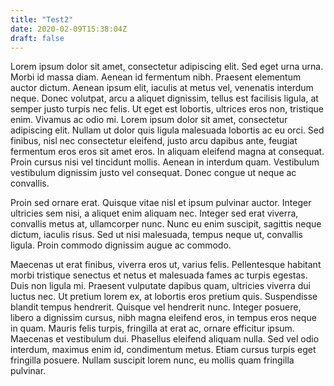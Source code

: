 ```yaml
---
title: "Test2"
date: 2020-02-09T15:38:04Z
draft: false
---
```


Lorem ipsum dolor sit amet, consectetur adipiscing elit. Sed eget urna urna. Morbi id massa diam. Aenean id fermentum nibh. Praesent elementum auctor dictum. Aenean ipsum elit, iaculis at metus vel, venenatis interdum neque. Donec volutpat, arcu a aliquet dignissim, tellus est facilisis ligula, at semper justo turpis nec felis. Ut eget est lobortis, ultrices eros non, tristique enim. Vivamus ac odio mi. Lorem ipsum dolor sit amet, consectetur adipiscing elit. Nullam ut dolor quis ligula malesuada lobortis ac eu orci. Sed finibus, nisl nec consectetur eleifend, justo arcu dapibus ante, feugiat fermentum eros eros sit amet eros. In aliquam eleifend magna at consequat. Proin cursus nisi vel tincidunt mollis. Aenean in interdum quam. Vestibulum vestibulum dignissim justo vel consequat. Donec congue ut neque ac convallis.

Proin sed ornare erat. Quisque vitae nisl et ipsum pulvinar auctor. Integer ultricies sem nisi, a aliquet enim aliquam nec. Integer sed erat viverra, convallis metus at, ullamcorper nunc. Nunc eu enim suscipit, sagittis neque dictum, iaculis risus. Sed ut nisi malesuada, tempus neque ut, convallis ligula. Proin commodo dignissim augue ac commodo.

Maecenas ut erat finibus, viverra eros ut, varius felis. Pellentesque habitant morbi tristique senectus et netus et malesuada fames ac turpis egestas. Duis non ligula mi. Praesent vulputate dapibus quam, ultricies viverra dui luctus nec. Ut pretium lorem ex, at lobortis eros pretium quis. Suspendisse blandit tempus hendrerit. Quisque vel hendrerit nunc. Integer posuere, libero a dignissim cursus, nibh magna eleifend eros, in tempus eros neque in quam. Mauris felis turpis, fringilla at erat ac, ornare efficitur ipsum. Maecenas et vestibulum dui. Phasellus eleifend aliquam nulla. Sed vel odio interdum, maximus enim id, condimentum metus. Etiam cursus turpis eget fringilla posuere. Nullam suscipit lorem nunc, eu mollis quam fringilla pulvinar.

